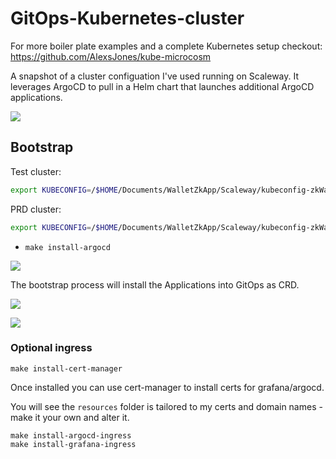 # GitOps-Kubernetes-cluster

For more boiler plate examples and a complete Kubernetes setup checkout: https://github.com/AlexsJones/kube-microcosm


A snapshot of a cluster configuation I've used running on Scaleway.
It leverages ArgoCD to pull in a Helm chart that launches additional ArgoCD applications.

![](images/scaleway.png)


## Bootstrap
Test cluster:
```bash
export KUBECONFIG=/$HOME/Documents/WalletZkApp/Scaleway/kubeconfig-zkWallet-test.yaml
```

PRD cluster:
```bash
export KUBECONFIG=/$HOME/Documents/WalletZkApp/Scaleway/kubeconfig-zkWallet-prd.yaml
```


- `make install-argocd`

![](images/1.png)

The bootstrap process will install the Applications into GitOps as CRD.

![](images/2.png)

![](images/3.png)

### Optional ingress


`make install-cert-manager`

Once installed you can use cert-manager to install certs for grafana/argocd.

You will see the `resources` folder is tailored to my certs and domain names - make it your own and alter it.

```
make install-argocd-ingress
make install-grafana-ingress
```
